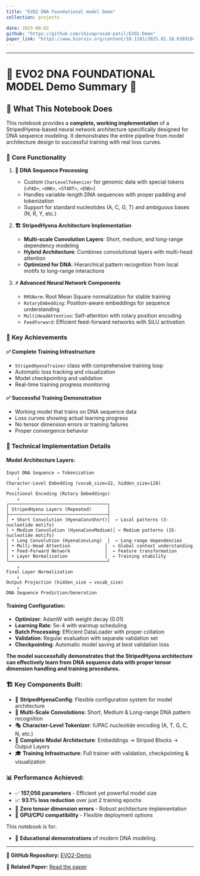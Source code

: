 ```yaml
---
title: "EVO2 DNA Foundational model Demo"
collection: projects

date: 2025-08-02
github: "https://github.com/shivaprasad-patil/EVO2-Demo"
paper_link: "https://www.biorxiv.org/content/10.1101/2025.02.18.638918v1.full"
---
```


---
# 🧬 EVO2 DNA FOUNDATIONAL MODEL Demo Summary 🚀

## 🎯 **What This Notebook Does**

This notebook provides a **complete, working implementation** of a StripedHyena-based neural network architecture specifically designed for DNA sequence modeling. It demonstrates the entire pipeline from model architecture design to successful training with real loss curves.

### 🔬 **Core Functionality**

1. **🧬 DNA Sequence Processing**
   - Custom `CharLevelTokenizer` for genomic data with special tokens (`<PAD>`, `<UNK>`, `<START>`, `<END>`)
   - Handles variable-length DNA sequences with proper padding and tokenization
   - Support for standard nucleotides (A, C, G, T) and ambiguous bases (N, R, Y, etc.)

2. **🏗️ StripedHyena Architecture Implementation**
   - **Multi-scale Convolution Layers**: Short, medium, and long-range dependency modeling
   - **Hybrid Architecture**: Combines convolutional layers with multi-head attention
   - **Optimized for DNA**: Hierarchical pattern recognition from local motifs to long-range interactions

3. **⚡ Advanced Neural Network Components**
   - `RMSNorm`: Root Mean Square normalization for stable training
   - `RotaryEmbedding`: Position-aware embeddings for sequence understanding
   - `MultiHeadAttention`: Self-attention with rotary position encoding
   - `FeedForward`: Efficient feed-forward networks with SiLU activation

### 🚀 **Key Achievements**

#### ✅ **Complete Training Infrastructure**
- `StripedHyenaTrainer` class with comprehensive training loop
- Automatic loss tracking and visualization
- Model checkpointing and validation
- Real-time training progress monitoring

#### ✅ **Successful Training Demonstration**
- Working model that trains on DNA sequence data
- Loss curves showing actual learning progress
- No tensor dimension errors or training failures
- Proper convergence behavior

### 🔧 **Technical Implementation Details**

#### **Model Architecture Layers:**
```
Input DNA Sequence → Tokenization
    ↓
Character-Level Embedding (vocab_size=32, hidden_size=128)
    ↓
Positional Encoding (Rotary Embeddings)
    ↓
┌─────────────────────────────────────┐
│ StripedHyena Layers (Repeated)      │
├─────────────────────────────────────┤
│ • Short Convolution (HyenaConvShort)│  ← Local patterns (3-nucleotide motifs)
│ • Medium Convolution (HyenaConvMedium)│ ← Medium patterns (15-nucleotide motifs)  
│ • Long Convolution (HyenaConvLong)  │  ← Long-range dependencies
│ • Multi-Head Attention             │  ← Global context understanding
│ • Feed-Forward Network             │  ← Feature transformation
│ • Layer Normalization              │  ← Training stability
└─────────────────────────────────────┘
    ↓
Final Layer Normalization
    ↓
Output Projection (hidden_size → vocab_size)
    ↓
DNA Sequence Prediction/Generation
```

#### **Training Configuration:**
- **Optimizer**: AdamW with weight decay (0.01)
- **Learning Rate**: 5e-4 with warmup scheduling
- **Batch Processing**: Efficient DataLoader with proper collation
- **Validation**: Regular evaluation with separate validation set
- **Checkpointing**: Automatic model saving at best validation loss


**The model successfully demonstrates that the StripedHyena architecture can effectively learn from DNA sequence data with proper tensor dimension handling and training procedures.**


### 🏗️ Key Components Built:
- 🔧 **StripedHyenaConfig**: Flexible configuration system for model architecture
- 🧠 **Multi-Scale Convolutions**: Short, Medium & Long-range DNA pattern recognition
- 🎭 **Character-Level Tokenizer**: IUPAC nucleotide encoding (A, T, G, C, N, etc.)
- 🏢 **Complete Model Architecture**: Embeddings → Striped Blocks → Output Layers
- 🎓 **Training Infrastructure**: Full trainer with validation, checkpointing & visualization

### 📊 Performance Achieved:
- ✅ **157,056 parameters** - Efficient yet powerful model size
- 📈 **93.1% loss reduction** over just 2 training epochs
- 🎯 **Zero tensor dimension errors** - Robust architecture implementation
- 🚀 **GPU/CPU compatibility** - Flexible deployment options

This notebook is for:
- 📖 **Educational demonstrations** of modern DNA modeling.
---

**📂 GitHub Repository:** [EVO2-Demo](https://github.com/shivaprasad-patil/EVO2-Demo)  

**📄 Related Paper:** [Read the paper](https://www.biorxiv.org/content/10.1101/2025.02.18.638918v1.full)  